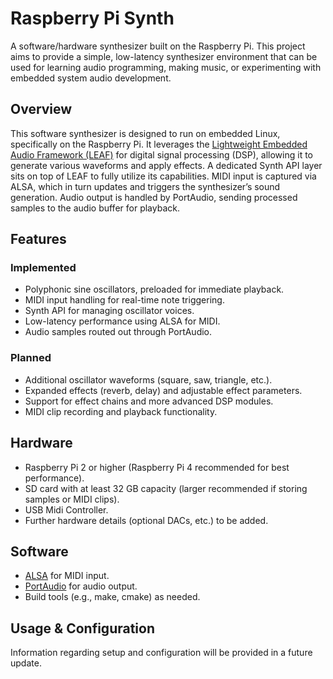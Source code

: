 # Raspberry Pi Synth
A software/hardware synthesizer built on the Raspberry Pi. This project aims to provide a simple, low-latency synthesizer environment that can be used for learning audio programming, making music, or experimenting with embedded system audio development.

## Overview
This software synthesizer is designed to run on embedded Linux, specifically on the Raspberry Pi. It leverages the [Lightweight Embedded Audio Framework (LEAF)](https://github.com/spiricom/LEAF) for digital signal processing (DSP), allowing it to generate various waveforms and apply effects. A dedicated Synth API layer sits on top of LEAF to fully utilize its capabilities. MIDI input is captured via ALSA, which in turn updates and triggers the synthesizer’s sound generation. Audio output is handled by PortAudio, sending processed samples to the audio buffer for playback.

## Features

### Implemented
- Polyphonic sine oscillators, preloaded for immediate playback.
- MIDI input handling for real-time note triggering.
- Synth API for managing oscillator voices.
- Low-latency performance using ALSA for MIDI.
- Audio samples routed out through PortAudio.

### Planned
- Additional oscillator waveforms (square, saw, triangle, etc.).
- Expanded effects (reverb, delay) and adjustable effect parameters.
- Support for effect chains and more advanced DSP modules.
- MIDI clip recording and playback functionality.

## Hardware

- Raspberry Pi 2 or higher (Raspberry Pi 4 recommended for best performance).
- SD card with at least 32 GB capacity (larger recommended if storing samples or MIDI clips).
- USB Midi Controller.
- Further hardware details (optional DACs, etc.) to be added.

## Software

- [ALSA](https://www.alsa-project.org/wiki/Main_Page) for MIDI input.
- [PortAudio](https://www.portaudio.com/) for audio output.
- Build tools (e.g., make, cmake) as needed.

## Usage & Configuration
Information regarding setup and configuration will be provided in a future update.
